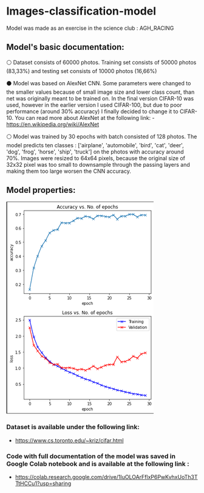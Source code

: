 # Images-classification-model
Model was made as an exercise in the science club : AGH_RACING

## Model's basic documentation:
⚪ Dataset consists of 60000 photos. Training set consists of 50000 photos (83,33%) and testing set consists of 10000 photos (16,66%)

⚫ Model was based on AlexNet CNN. Some parameters were changed to the smaller values because of small image size and lower class count, than net was originally meant to be trained on. In the final version CIFAR-10 was used, however in the earlier version I used CIFAR-100, but due to poor performance (around 30% accuracy) I finally decided to change it to CIFAR-10. You can read more about AlexNet at the following link: - https://en.wikipedia.org/wiki/AlexNet

⚪ Model was trained by 30 epochs with batch consisted of 128 photos. The model predicts ten classes : ['airplane', 'automobile', 'bird', 'cat', 'deer', 'dog', 'frog', 'horse', 'ship', 'truck'] on the photos with accuracy around 70%. Images were resized to 64x64 pixels, because the original size of 32x32 pixel was too small to downsample through the passing layers and making them too large worsen the CNN accuracy.


## Model properties:
![Notebook](notebook_with_model/plot.png "Notebook")

### Dataset is available under the following link:
  - https://www.cs.toronto.edu/~kriz/cifar.html
### Code with full documentation of the model was saved in Google Colab notebook and is available at the following link :
  - https://colab.research.google.com/drive/1luOLOArFflxP6PwKvhxUoTh3TTtHCCu1?usp=sharing
